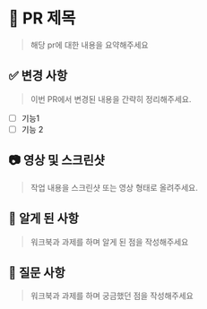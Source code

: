 # 📌 PR 제목

> 해당 pr에 대한 내용을 요약해주세요

## ✅ 변경 사항

> 이번 PR에서 변경된 내용을 간략히 정리해주세요.

- [ ] 기능1
- [ ] 기능 2

## 📷 영상 및 스크린샷

> 작업 내용을 스크린샷 또는 영상 형태로 올려주세요.

## 🔗 알게 된 사항

> 워크북과 과제를 하며 알게 된 점을 작성해주세요

## 📝 질문 사항

> 워크북과 과제를 하며 궁금했던 점을 작성해주세요
